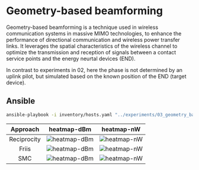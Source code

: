 # Geometry-based beamforming

Geometry-based beamforming is a technique used in wireless communication systems in massive MIMO technologies, to enhance the performance of directional communication and wireless power transfer links. It leverages the spatial characteristics of the wireless channel to optimize the transmission and reception of signals between a contact service points and the energy neurtal devices (END).

In contrast to experiments in 02, here the phase is not determined by an uplink pilot, but simulated based on the known position of the END (target device).

## Ansible

```sh
ansible-playbook -i inventory/hosts.yaml "../experiments/03_geometry_based_beamforming/ansible/run-DL-WPT.yml" -e tiles=ceiling
```


Approach | heatmap-dBm             |  heatmap-nW
:-------------------------:| :-------------------------:|:-------------------------:
Reciprocity | ![heatmap-dBm](https://github.com/techtile-by-dramco/experiments/blob/02_reciprocity_based_WPT/results/20241105202156/heatmap-dBm.png)  |  ![heatmap-nW](https://github.com/techtile-by-dramco/experiments/blob/02_reciprocity_based_WPT/results/20241105202156/heatmap-nW.png)
Friis | ![heatmap-dBm](https://github.com/techtile-by-dramco/experiments/blob/02_reciprocity_based_WPT/results/20241105202156/heatmap-dBm.png)  |  ![heatmap-nW](https://github.com/techtile-by-dramco/experiments/blob/02_reciprocity_based_WPT/results/20241105202156/heatmap-nW.png)
SMC | ![heatmap-dBm](https://github.com/techtile-by-dramco/experiments/blob/02_reciprocity_based_WPT/results/20241105202156/heatmap-dBm.png)  |  ![heatmap-nW](https://github.com/techtile-by-dramco/experiments/blob/02_reciprocity_based_WPT/results/20241105202156/heatmap-nW.png)
